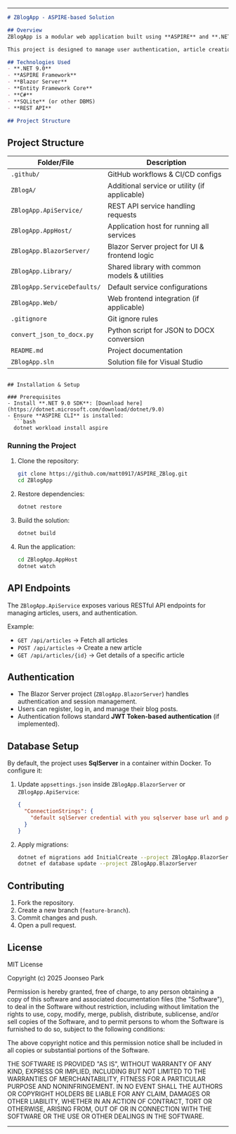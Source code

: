 
---

```md
# ZBlogApp - ASPIRE-based Solution

## Overview
ZBlogApp is a modular web application built using **ASPIRE** and **.NET 9.0**. It consists of multiple services, including a Web API, Blazor Server, and various supporting libraries to provide a robust blogging platform. 

This project is designed to manage user authentication, article creation, and API-based content delivery efficiently.

## Technologies Used
- **.NET 9.0**
- **ASPIRE Framework**
- **Blazor Server**
- **Entity Framework Core**
- **C#**
- **SQLite** (or other DBMS)
- **REST API**

## Project Structure
```
## Project Structure

| Folder/File                 | Description |
|-----------------------------|-------------|
| `.github/`                  | GitHub workflows & CI/CD configs |
| `ZBlogA/`                   | Additional service or utility (if applicable) |
| `ZBlogApp.ApiService/`      | REST API service handling requests |
| `ZBlogApp.AppHost/`         | Application host for running all services |
| `ZBlogApp.BlazorServer/`    | Blazor Server project for UI & frontend logic |
| `ZBlogApp.Library/`         | Shared library with common models & utilities |
| `ZBlogApp.ServiceDefaults/` | Default service configurations |
| `ZBlogApp.Web/`             | Web frontend integration (if applicable) |
| `.gitignore`                | Git ignore rules |
| `convert_json_to_docx.py`   | Python script for JSON to DOCX conversion |
| `README.md`                 | Project documentation |
| `ZBlogApp.sln`              | Solution file for Visual Studio |

```

## Installation & Setup

### Prerequisites
- Install **.NET 9.0 SDK**: [Download here](https://dotnet.microsoft.com/download/dotnet/9.0)
- Ensure **ASPIRE CLI** is installed:
  ```bash
  dotnet workload install aspire
  ```

### Running the Project
1. Clone the repository:
   ```bash
   git clone https://github.com/matt0917/ASPIRE_ZBlog.git
   cd ZBlogApp
   ```

2. Restore dependencies:
   ```bash
   dotnet restore
   ```

3. Build the solution:
   ```bash
   dotnet build
   ```

4. Run the application:
   ```bash
   cd ZBlogApp.AppHost
   dotnet watch
   ```

## API Endpoints
The `ZBlogApp.ApiService` exposes various RESTful API endpoints for managing articles, users, and authentication. 

Example:
- `GET /api/articles` → Fetch all articles
- `POST /api/articles` → Create a new article
- `GET /api/articles/{id}` → Get details of a specific article

## Authentication
- The Blazor Server project (`ZBlogApp.BlazorServer`) handles authentication and session management.
- Users can register, log in, and manage their blog posts.
- Authentication follows standard **JWT Token-based authentication** (if implemented).

## Database Setup
By default, the project uses **SqlServer** in a container within Docker. To configure it:
1. Update `appsettings.json` inside `ZBlogApp.BlazorServer` or `ZBlogApp.ApiService`:
   ```json
   {
     "ConnectionStrings": {
       "default sqlServer credential with you sqlserver base url and port number"
     }
   }
   ```

2. Apply migrations:
   ```bash
   dotnet ef migrations add InitialCreate --project ZBlogApp.BlazorServer
   dotnet ef database update --project ZBlogApp.BlazorServer
   ```

## Contributing
1. Fork the repository.
2. Create a new branch (`feature-branch`).
3. Commit changes and push.
4. Open a pull request.

## License
MIT License

Copyright (c) 2025 Joonseo Park

Permission is hereby granted, free of charge, to any person obtaining a copy
of this software and associated documentation files (the "Software"), to deal
in the Software without restriction, including without limitation the rights
to use, copy, modify, merge, publish, distribute, sublicense, and/or sell
copies of the Software, and to permit persons to whom the Software is
furnished to do so, subject to the following conditions:

The above copyright notice and this permission notice shall be included in all
copies or substantial portions of the Software.

THE SOFTWARE IS PROVIDED "AS IS", WITHOUT WARRANTY OF ANY KIND, EXPRESS OR
IMPLIED, INCLUDING BUT NOT LIMITED TO THE WARRANTIES OF MERCHANTABILITY,
FITNESS FOR A PARTICULAR PURPOSE AND NONINFRINGEMENT. IN NO EVENT SHALL THE
AUTHORS OR COPYRIGHT HOLDERS BE LIABLE FOR ANY CLAIM, DAMAGES OR OTHER
LIABILITY, WHETHER IN AN ACTION OF CONTRACT, TORT OR OTHERWISE, ARISING FROM,
OUT OF OR IN CONNECTION WITH THE SOFTWARE OR THE USE OR OTHER DEALINGS IN THE
SOFTWARE.


---
